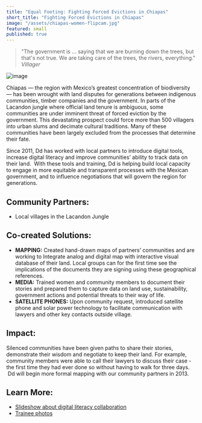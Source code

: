 ```yaml
---
title: "Equal Footing: Fighting Forced Evictions in Chiapas"
short_title: "Fighting Forced Evictions in Chiapas"
image: "/assets/chiapas-women-flipcam.jpg"
featured: small
published: true
---
```


> "The government is ... saying that we are burning down the trees, but that's not true.
> We are taking care of the trees, the rivers, everything."  <cite>Villager</cite>


![image](http://farm9.staticflickr.com/8148/7414821386_64948babd7_o.jpg)

Chiapas — the region with Mexico’s greatest concentration of biodiversity — has been wrought with land disputes for generations between indigenous communities, timber companies and the government. In parts of the Lacandon jungle where official land tenure is ambiguous, some communities are under imminent threat of forced eviction by the government. This devastating prospect could force more than 500 villagers into urban slums and decimate cultural traditions. Many of these communities have been largely excluded from the processes that determine their fate.

Since 2011, Dd has worked with local partners to introduce digital tools, increase digital literacy and improve communities’ ability to track data on their land.  With these tools and training, Dd is helping build local capacity to engage in more equitable and transparent processes with the Mexican government, and to influence negotiations that will govern the region for generations.

## Community Partners:

- Local villages in the Lacandon Jungle

## Co-created Solutions:

- **MAPPING:** Created hand-drawn maps of partners’ communities and are working to Integrate analog and digital map with interactive visual database of their land. Local groups can for the first time see the implications of the documents they are signing using these geographical references.
- **MEDIA:** Trained women and community members to document their stories and prepared them to capture data on land use, sustainability, government actions and potential threats to their way of life.
- **SATELLITE PHONES:** Upon community request, introduced satellite phone and solar power technology to facilitate communication with lawyers and other key contacts outside village.


## Impact:

Silenced communities have been given paths to share their stories, demonstrate their wisdom and negotiate to keep their land. For example, community members were able to call their lawyers to discuss their case - the first time they had ever done so without having to walk for three days.  Dd will begin more formal mapping with our community partners in 2013.

## Learn More:

- [Slideshow about digital literacy collaboration](http://www.slideshare.net/emjacobi/reporting-back-from-chiapas-mexico)
- [Trainee photos](http://www.slideshare.net/emjacobi/through-our-eyes-photos-by-mayan-villagers)
